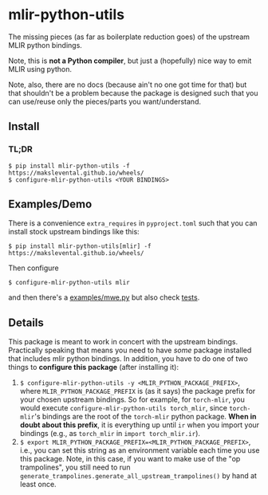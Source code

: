# mlir-python-utils

The missing pieces (as far as boilerplate reduction goes) of the upstream MLIR python bindings.

Note, this is **not a Python compiler**, but just a (hopefully) nice way to emit MLIR using python.

Note, also, there are no docs (because ain't no one got time for that) but that shouldn't be a problem because the package is designed such that you can use/reuse only the pieces/parts you want/understand.

## Install

### TL;DR

```shell
$ pip install mlir-python-utils -f https://makslevental.github.io/wheels/
$ configure-mlir-python-utils <YOUR BINDINGS>
```

## Examples/Demo

There is a convenience `extra_requires` in `pyproject.toml` such that you can install stock upstream bindings like this:

```shell
$ pip install mlir-python-utils[mlir] -f https://makslevental.github.io/wheels/
```

Then configure

```shell
$ configure-mlir-python-utils mlir
```

and then there's a [examples/mwe.py](examples/mwe.py) but also check [tests](tests).

## Details

This package is meant to work in concert with the upstream bindings.
Practically speaking that means you need to have *some* package installed that includes mlir python bindings.
In addition, you have to do one of two things to **configure this package** (after installing it):

1. `$ configure-mlir-python-utils -y <MLIR_PYTHON_PACKAGE_PREFIX>`, where `MLIR_PYTHON_PACKAGE_PREFIX` is (as it says)
   the
   package prefix for your chosen upstream bindings. So for example, for `torch-mlir`, you would
   execute `configure-mlir-python-utils torch_mlir`, since `torch-mlir`'s bindings are the root of the `torch-mlir`
   python package.
   **When in doubt about this prefix**, it is everything up until `ir` when you import your bindings (e.g., as
   `torch_mlir` in `import torch_mlir.ir`).
2. `$ export MLIR_PYTHON_PACKAGE_PREFIX=<MLIR_PYTHON_PACKAGE_PREFIX>`, i.e., you can set this string as an environment
   variable each time you use this package. Note, in this case, if you want to make use of the "op trampolines", you
   still need to run `generate_trampolines.generate_all_upstream_trampolines()` by hand at least once.
